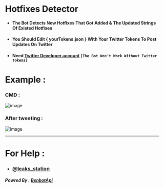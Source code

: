 # Hotfixes Detector
- #### The Bot Detects New Hotfixes That Got Added & The Updated Strings Of Existed Hotfixes
- #### You Should Edit { yourTokens.json } With Your Twitter Tokens To Post Updates On Twitter
- #### Need [Twitter Developer account](https://developer.twitter.com/en/portal/dashboard) `[The Bot Won't Work Without Twitter Tokens]`


# Example :
### CMD :
![image](https://user-images.githubusercontent.com/86381194/143946612-d03032d0-1a7e-46be-a1af-335cac3ca8e3.png)
### After tweeting :
![image](https://user-images.githubusercontent.com/86381194/143946508-c93b31e8-ac41-456e-b90a-1cf435d3df67.png)


-------
# For Help :
- ### [@leaks_station](https://twitter.com/Leaks_station)
 
##### Powred By : [BenbotApi](https://benbot.stoplight.io/docs/benbot-docs/BenBot.v1.yaml)

